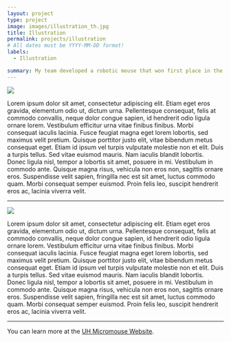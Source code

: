 ```yaml
---
layout: project
type: project
image: images/illustration_th.jpg
title: Illustration
permalink: projects/illustration
# All dates must be YYYY-MM-DD format!
labels:
  - Illustration

summary: My team developed a robotic mouse that won first place in the 2015 UH Micromouse competition.
---
```

<img class="ui image" src="{{ site.baseurl }}/images/HungrySpider.jpg">

Lorem ipsum dolor sit amet, consectetur adipiscing elit. Etiam eget eros gravida, elementum odio ut, dictum urna. Pellentesque consequat, felis at commodo convallis, neque dolor congue sapien, id hendrerit odio ligula ornare lorem. Vestibulum efficitur urna vitae finibus finibus. Morbi consequat iaculis lacinia. Fusce feugiat magna eget lorem lobortis, sed maximus velit pretium. Quisque porttitor justo elit, vitae bibendum metus consequat eget. Etiam id ipsum vel turpis vulputate molestie non et elit. Duis a turpis tellus. Sed vitae euismod mauris. Nam iaculis blandit lobortis. Donec ligula nisl, tempor a lobortis sit amet, posuere in mi. Vestibulum in commodo ante. Quisque magna risus, vehicula non eros non, sagittis ornare eros. Suspendisse velit sapien, fringilla nec est sit amet, luctus commodo quam. Morbi consequat semper euismod. Proin felis leo, suscipit hendrerit eros ac, lacinia viverra velit.


<hr>

<img class="ui image" src="{{ site.baseurl }}/images/Koreans.jpg">

Lorem ipsum dolor sit amet, consectetur adipiscing elit. Etiam eget eros gravida, elementum odio ut, dictum urna. Pellentesque consequat, felis at commodo convallis, neque dolor congue sapien, id hendrerit odio ligula ornare lorem. Vestibulum efficitur urna vitae finibus finibus. Morbi consequat iaculis lacinia. Fusce feugiat magna eget lorem lobortis, sed maximus velit pretium. Quisque porttitor justo elit, vitae bibendum metus consequat eget. Etiam id ipsum vel turpis vulputate molestie non et elit. Duis a turpis tellus. Sed vitae euismod mauris. Nam iaculis blandit lobortis. Donec ligula nisl, tempor a lobortis sit amet, posuere in mi. Vestibulum in commodo ante. Quisque magna risus, vehicula non eros non, sagittis ornare eros. Suspendisse velit sapien, fringilla nec est sit amet, luctus commodo quam. Morbi consequat semper euismod. Proin felis leo, suscipit hendrerit eros ac, lacinia viverra velit.

<hr>

You can learn more at the [UH Micromouse Website](http://www-ee.eng.hawaii.edu/~mmouse/about.html).



